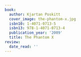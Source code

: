 ```yaml
---
book:
  author: Kjartan Poskitt
  cover_image: the-phantom-x.jpg
  isbn10: 1-4071-0713-5
  isbn13: 978-1-4071-0713-4
  publication_year: '2009'
  title: The Phantom X
review:
  date_read: ''
---
```

